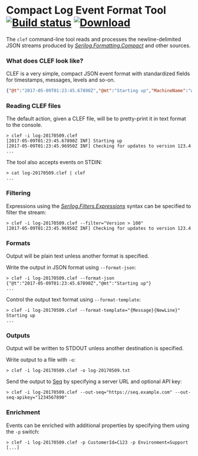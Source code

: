 # **C**ompact **L**og **E**vent **F**ormat Tool [![Build status](https://ci.appveyor.com/api/projects/status/ybr08j4h302yaw09?svg=true)](https://ci.appveyor.com/project/datalust/clef-tool) [![Download](https://img.shields.io/badge/download-releases-blue.svg)](https://github.com/datalust/clef-tool/releases)

The `clef` command-line tool reads and processes the newline-delimited JSON streams produced by [_Serilog.Formatting.Compact_](https://github.com/serilog/serilog-formatting-compact) and other sources.

### What does CLEF look like?

CLEF is a very simple, compact JSON event format with standardized fields for timestamps, messages, levels and so-on.

```json
{"@t":"2017-05-09T01:23:45.67890Z","@mt":"Starting up","MachineName":"web-53a889fe"}
```

### Reading CLEF files

The default action, given a CLEF file, will be to pretty-print it in text format to the console.

```
> clef -i log-20170509.clef
[2017-05-09T01:23:45.67890Z INF] Starting up
[2017-05-09T01:23:45.96950Z INF] Checking for updates to version 123.4
...
```

The tool also accepts events on STDIN:

```
> cat log-20170509.clef | clef
...
```

### Filtering

Expressions using the [_Serilog.Filters.Expressions_](https://github.com/serilog/serilog-filters-expressions) syntax can be specified to filter the stream:

```
> clef -i log-20170509.clef --filter="Version > 100"
[2017-05-09T01:23:45.96950Z INF] Checking for updates to version 123.4
```

### Formats

Output will be plain text unless another format is specified.

Write the output in JSON format using `--format-json`:

```
> clef -i log-20170509.clef --format-json
{"@t":"2017-05-09T01:23:45.67890Z","@mt":"Starting up"}
...
```

Control the output text format using `--format-template`:

```
> clef -i log-20170509.clef --format-template="{Message}{NewLine}"
Starting up
...
```

### Outputs

Output will be written to STDOUT unless another destination is specified.

Write output to a file with `-o`:

```
> clef -i log-20170509.clef -o log-20170509.txt
```

Send the output to [Seq](https://getseq.net) by specifying a server URL and optional API key:

```
> clef -i log-20170509.clef --out-seq="https://seq.example.com" --out-seq-apikey="1234567890"
```

### Enrichment

Events can be enriched with additional properties by specifying them using the `-p` switch:

```
> clef -i log-20170509.clef -p CustomerId=C123 -p Environment=Support [...]
```

